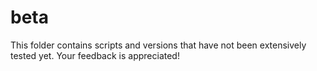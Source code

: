 # beta
This folder contains scripts and versions that have not been extensively tested yet. Your feedback is appreciated!
